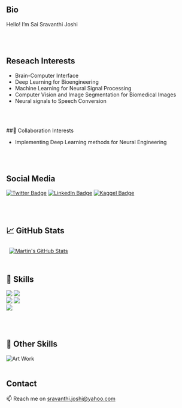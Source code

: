 
<!---
SaiSJoshi/SaiSJoshi is a ✨ special ✨ repository because its `README.md` (this file) appears on your GitHub profile.
You can click the Preview link to take a look at your changes.
--->
## Bio
Hello!
I’m Sai Sravanthi Joshi

<br>
<br>

## Reseach Interests 
- Brain-Computer Interface
- Deep Learning for Bioengineering
- Machine Learning for Neural Signal Processing
- Computer Vision and Image Segmentation for Biomedical Images 
- Neural signals to Speech Conversion

<br>
<br>

##🌱 Collaboration Interests 
- Implementing Deep Learning methods for Neural Engineering

<br>
<br>

## Social Media

[![Twitter Badge](https://img.shields.io/badge/Twitter-Profile-informational?style=flat&logo=twitter&logoColor=white&color=1CA2F1)](https://twitter.com/srav_joshi)
[![LinkedIn Badge](https://img.shields.io/badge/LinkedIn-Profile-informational?style=flat&logo=linkedin&logoColor=white&color=0D76A8)](https://www.linkedin.com/in/sai-sravanthi-joshi/)
[![Kaggel Badge](https://img.shields.io/badge/Kaggel-Profile-informational?style=flat&logo=codepen&logoColor=white&color=black)]([https:](https://www.kaggle.com/saisravanthijoshi))
  
  
<br>
<br>

## &#x1f4c8; GitHub Stats

<!-- <br>

<a href="https://github.com/SaiSJoshir">
  <img align="center" style="margin:0.5rem" src="https://github-readme-stats.vercel.app/api/top-langs/?username=SaiSJoshi&hide=html,css&title_color=ffffff&text_color=c9cacc&icon_color=4AB197&bg_color=1A2B34" />
</a> -->

<a href="https://github.com/SaiSJoshi">
  <img align="center" style="margin:0.5rem" src="https://github-readme-stats.vercel.app/api?username=SaiSJoshi&show_icons=true&line_height=27&count_private=true&title_color=ffffff&text_color=c9cacc&icon_color=4AB097&bg_color=1A2B34" alt="Martin's GitHub Stats" />
</a>

<br>
<br>

## 💼 Skills
![](https://img.shields.io/badge/Code-Python-informational?style=flat&logo=ionic&logoColor=white&color=4AB197)
![](https://img.shields.io/badge/Code-MATLAB-informational?style=flat&logo=ionic&logoColor=white&color=4AB197)
<br>
![](https://img.shields.io/badge/Code-SQL-informational?style=flat&logo=ionic&logoColor=white&color=4AB197)
![](https://img.shields.io/badge/Code-Mathematica-informational?style=flat&logo=ionic&logoColor=white&color=4AB197)
<br>
![](https://img.shields.io/badge/Code-RStudio-informational?style=flat&logo=ionic&logoColor=white&color=4AB197)


<br>
<br>

## 💼 Other Skills
![Art Work](https://www.behance.net/sravanthijoshi)
<br>
<br>

## Contact
📫 Reach me on sravanthi.joshi@yahoo.com
